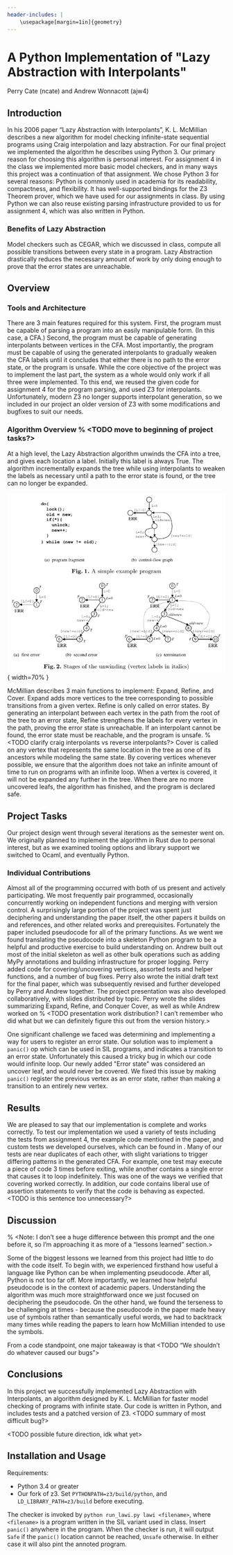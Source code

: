 ```yaml
---
header-includes: |
    \usepackage[margin=1in]{geometry}
---
```


# A Python Implementation of "Lazy Abstraction with Interpolants"
Perry Cate (ncate) and Andrew Wonnacott (ajw4)

## Introduction

In his 2006 paper “Lazy Abstraction with Interpolants”, K. L. McMillian describes a new algorithm for model checking infinite-state sequential programs using Craig interpolation and lazy abstraction.
For our final project we implemented the algorithm he describes using Python 3.
Our primary reason for choosing this algorithm is personal interest.
For assignment 4 in the class we implemented more basic model checkers, and in many ways this project was a continuation of that assignment.
We chose Python 3 for several reasons:
Python is commonly used in academia for its readability, compactness, and flexibility.
It has well-supported bindings for the Z3 Theorem prover, which we have used for our assignments in class.
By using Python we can also reuse existing parsing infrastructure provided to us for assignment 4, which was also written in Python.

### Benefits of Lazy Abstraction
Model checkers such as CEGAR, which we discussed in class, compute all possible transitions between every state in a program.
Lazy Abstraction drastically reduces the necessary amount of work by only doing enough to prove that the error states are unreachable.

## Overview
### Tools and Architecture
There are 3 main features required for this system.
First, the program must be capable of parsing a program into an easily manipulable form. (In this case, a CFA.)
Second, the program must be capable of generating interpolants between vertices in the CFA.
Most importantly, the program must be capable of using the generated interpolants to gradually weaken the CFA labels until it concludes that either there is no path to the error state, or the program is unsafe.
While the core objective of the project was to implement the last part, the system as a whole would only work if all three were implemented.
To this end, we reused the given code for assignment 4 for the program parsing, and used Z3 for interpolants.
Unfortunately, modern Z3 no longer supports interpolant generation, so we included in our project an older version of Z3 with some modifications and bugfixes to suit our needs.

### Algorithm Overview % <TODO move to beginning of project tasks?>
At a high level, the Lazy Abstraction algorithm unwinds the CFA into a tree, and gives each location a label. 
Initially this label is always True.
The algorithm incrementally expands the tree while using interpolants to weaken the labels as necessary until a path to the error state is found, or the tree can no longer be expanded.

![Example of a program unwinding](./unwinding_example.png){ width=70% }

McMillian describes 3 main functions to implement: Expand, Refine, and Cover.
Expand adds more vertices to the tree corresponding to possible transitions from a given vertex.
Refine is only called on error states.
By generating an interpolant between each vertex in the path from the root of the tree to an error state, Refine strengthens the labels for every vertex in the path, proving the error state is unreachable.
If an interpolant cannot be found, the error state must be reachable, and the program is unsafe.
% <TODO clarify craig interpolants vs reverse interpolants?>
Cover is called on any vertex that represents the same location in the tree as one of its ancestors while modeling the same state.
By covering vertices whenever possible, we ensure that the algorithm does not take an infinite amount of time to run on programs with an infinite loop.
When a vertex is covered, it will not be expanded any further in the tree.
When there are no more uncovered leafs, the algorithm has finished, and the program is declared safe.

## Project Tasks
Our project design went through several iterations as the semester went on.
We originally planned to implement the algorithm in Rust due to personal interest, but as we examined tooling options and library support we switched to Ocaml, and eventually Python.

### Individual Contributions
Almost all of the programming occurred with both of us present and actively participating.
We most frequently pair programmed, occasionally concurrently working on independent functions and merging with version control.
A surprisingly large portion of the project was spent just deciphering and understanding the paper itself, the other papers it builds on and references, and other related works and prerequisites. 
Fortunately the paper included pseudocode for all of the primary functions.
As we went we found translating the pseudocode into a skeleton Python program to be a helpful and productive exercise to build understanding on.
Andrew built out most of the initial skeleton as well as other bulk operations such as adding MyPy annotations and building infrastructure for proper logging.
Perry added code for covering/uncovering vertices, assorted tests and helper functions, and a number of bug fixes.
Perry also wrote the initial draft text for the final paper, which was subsequently revised and further developed by Perry and Andrew together.
The project presentation was also developed collaboratively, with slides distributed by topic.
Perry wrote the slides summarizing Expand, Refine, and Conquer Cover, as well as <TODO> while Andrew worked on <TODO>
% <TODO presentation work distribution? I can’t remember who did what but we can definitely figure this out from the version history.>

One significant challenge we faced was determining and implementing a way for users to register an error state.
Our solution was to implement a `panic()` op which can be used in SIL programs, and indicates a transition to an error state.
Unfortunately this caused a tricky bug in which our code would infinite loop.
Our newly added "Error state" was considered an uncover leaf, and would never be covered.
We fixed this issue by making `panic()` register the previous vertex as an error state, rather than making a transition to an entirely new vertex.

## Results
We are pleased to say that our implementation is complete and works correctly.
To test our implementation we used a variety of tests including the tests from assignment 4, the example code mentioned in the paper, and custom tests we developed ourselves, which can be found in <TODO the appendix>.
Many of our tests are near duplicates of each other, with slight variations to trigger differing patterns in the generated CFA.
For example, one test may execute a piece of code 3 times before exiting, while another contains a single error that causes it to loop indefinitely.
This was one of the ways we verified that covering worked correctly.
In addition, our code contains liberal use of assertion statements to verify that the code is behaving as expected. <TODO is this sentence too unnecessary?>

## Discussion
% <Note: I don’t see a huge difference between this prompt and the one before it, so I’m approaching it as more of a “lessons learned” section.>


Some of the biggest lessons we learned from this project had little to do with the code itself.
To begin with, we experienced firsthand how useful a language like Python can be when implementing pseudocode.
After all, Python is not too far off.
More importantly, we learned how helpful pseudocode is in the context of academic papers.
Understanding the algorithm was much more straightforward once we just focused on deciphering the pseudocode.
On the other hand, we found the terseness to be challenging at times - because the pseudocode in the paper made heavy use of symbols rather than semantically useful words, we had to backtrack many times while reading the papers to learn how McMillian intended to use the symbols.

From a code standpoint, one major takeaway is that <TODO “We shouldn’t do whatever caused our bugs”>

## Conclusions
In this project we successfully implemented Lazy Abstraction with Interpolants, an algorithm designed by K. L. McMillian for faster model checking of programs with infinite state.
Our code is written in Python, and includes tests and a patched version of Z3.
<TODO summary of most difficult bug?>

<TODO possible future direction, idk what yet>



## Installation and Usage
<TODO this should go elsewhere>
Requirements:

 * Python 3.4 or greater
 * Our fork of z3. Set `PYTHONPATH=z3/build/python`, and `LD_LIBRARY_PATH=z3/build` before executing.

The checker is invoked by `python run_lawi.py lawi <filename>`, where `<filename>` is a program written in the SIL variant used in class.
Insert `panic()` anywhere in the program.
When the checker is run, it will output `Safe` if the `panic()` location cannot be reached, `Unsafe` otherwise. In either case it will also pint the annoted program.


